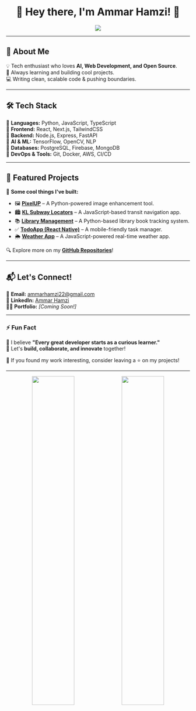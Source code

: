<h1 align="center">👋 Hey there, I'm Ammar Hamzi! 🚀</h1>

<p align="center">
  <img src="https://readme-typing-svg.herokuapp.com?color=36BCF7&lines=Passionate+Developer;AI+Enthusiast;Open+Source+Contributor;Tech+Explorer+🚀" />
</p>

---

## 🚀 About Me
💡 Tech enthusiast who loves **AI, Web Development, and Open Source**.  
🎯 Always learning and building cool projects.  
💻 Writing clean, scalable code & pushing boundaries.  

---

## 🛠️ Tech Stack
🔹 **Languages:** Python, JavaScript, TypeScript  
🔹 **Frontend:** React, Next.js, TailwindCSS  
🔹 **Backend:** Node.js, Express, FastAPI  
🔹 **AI & ML:** TensorFlow, OpenCV, NLP  
🔹 **Databases:** PostgreSQL, Firebase, MongoDB  
🔹 **DevOps & Tools:** Git, Docker, AWS, CI/CD  

---

## 🎯 Featured Projects
🚀 **Some cool things I've built:**
- 🖼 **[PixelUP](https://github.com/ammarhamzi/pixel-up)** – A Python-powered image enhancement tool.  
- 🏙 **[KL Subway Locators](https://github.com/ammarhamzi/kl-subway-locators)** – A JavaScript-based transit navigation app.  
- 📚 **[Library Management](https://github.com/ammarhamzi/library-management)** – A Python-based library book tracking system.  
- ✅ **[TodoApp (React Native)](https://github.com/ammarhamzi/todoApp-reactnative)** – A mobile-friendly task manager.  
- 🌦 **[Weather App](https://github.com/ammarhamzi/weather-app)** – A JavaScript-powered real-time weather app.  

🔍 Explore more on my **[GitHub Repositories](https://github.com/ammarhamzi?tab=repositories)**!

---

## 📬 Let's Connect!
📧 **Email:** [ammarhamzi22@gmail.com](mailto:ammarhamzi22@gmail.com)  
💼 **LinkedIn:** [Ammar Hamzi](https://www.linkedin.com/in/ammarhamzi/)  
🧑‍💻 **Portfolio:** *[Coming Soon!]*  

---

### ⚡ Fun Fact
💭 I believe **"Every great developer starts as a curious learner."**  
🚀 Let's **build, collaborate, and innovate** together!  

🎯 If you found my work interesting, consider leaving a ⭐ on my projects!

---

<p align="center">
  <img src="https://github-readme-stats.vercel.app/api?username=ammarhamzi&show_icons=true&theme=radical" width="48%" />
  <img src="https://github-readme-streak-stats.herokuapp.com/?user=ammarhamzi&theme=radical" width="48%" />
</p>
